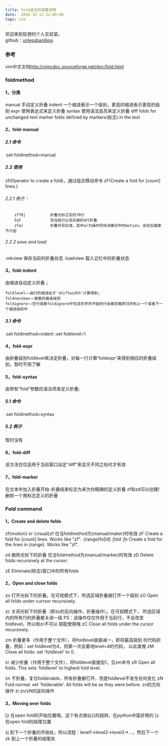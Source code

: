 ```yaml
---
title: fold语法的简要说明  
date:  2016-10-13 22:00:00  
tags: vim   
---
```


欢迎来到狂想的个人实验室。  
github：[unlessbamboo](https://github.com/unlessbamboo)


### 参考
vim中文文档<http://vimcdoc.sourceforge.net/doc/fold.html>


### foldmethod
#### 1，分类
manual      手动定义折叠
indent      一个缩进表示一个级别，更高的缩进表示更高的级别
expr        使用表达式来定义折叠
syntax      使用语法高亮来定义折叠
diff        folds for unchanged text
marker      folds defined by markers(标志) in the text


#### 2，fold-manual
##### 2.1 命令
:set foldmethod=manual

##### 2.2 使用
zf(Operator to create a fold)，通过组合移动命令
zF(Create a fold for [count] lines.)

###### 2.2.1 例子：
```
    zf70j           折叠光标之后的70行
    5zF             将当前行以及后面的4行折叠
    zfa(            折叠符号区域，其中a(为操作符待决模式中的motion，会在后面章节介绍
```

###### 2.2.2 save and load
:mkview             保存当前的折叠状态
:loadview           载入记忆中的折叠状态


#### 3，fold-indent
由缩进自动定义折叠；
```
foldlevel——由行的缩进处于'shiftwidth'计算得到;
foldnestmax——嵌套的最高级别
foldignore——空行或者foldignore中包含的字符开始的行会被忽略而归并到上一个或者下一个缩进级别中
```
##### 3.1 命令
:set foldmethod=indent
:set folelevel=1


#### 4，fold-expr
由折叠级别foldlevel来决定折叠，对每一行计算'foldexpr'来得到相应的折叠级别，暂时不用了解

#### 5，fold-syntax
由带有“fold”参数的语法项来定义折叠;
##### 5.1 命令
:set foldmethod=syntax

##### 5.2 例子
暂时没有


#### 6，fold-diff
该方法仅仅适用于当前窗口设定“diff”来显示不同之处时才有效

#### 7，fold-marker
在文本中加入折叠开始-折叠结束标志为来为你精确的定义折叠
zf和zd可以创建/删除一个用标志定义的折叠



### Fold command

#### 1，Create and delete folds
zf{motion} or {visual}zf        仅当foldmethod为(manual/maker)时有效
zF		Create a fold for [count] lines.  Works like "zf".
:{range}fo[ld]						*:fold* *:fo*
		Create a fold for the lines in {range}.  Works like "zf".

zd      删除光标下的折叠        仅当foldmethod为(manual/marker)时有效
zD		Delete folds recursively at the cursor.

zE      Eliminate(除去)窗口中的所有folds


#### 2，Open and close folds
zo      打开光标下的折叠。在可视模式下，所选区域折叠被打开一个级别
zO      Open all folds under currsor recursively.

zc      关闭光标下的折叠（即zo的反向操作，折叠操作）。在可视模式下，
        所选区域内的所有行的折叠都关闭一级
        PS：该操作仅仅作用于当前行，不会改变foldlevel，所以和zr不可以
            搭配使用哦
zC		Close all folds under the cursor recursively.

zm      折叠更多（作用于整个文件），将foldlevel直接减一，即将最高级别
        的代码折叠，例如：set foldlevel为4，则第一次会着地level=4的代码，
        以此类推
zM		Close all folds: set 'foldlevel' to 0.

zr      减少折叠（作用于整个文件），将foldlevel直接加1，见zm命令
zR		Open all folds.  This sets 'foldlevel' to highest fold level.

zn      不折叠，复位foldenable，所有折叠都打开，但是foldlevel不发生任何变化
zN		Fold normal: set 'foldenable'.  All folds will be as they
		were before. zn的方向操作
zi      zn/zN的逆向操作

#### 3，Moving over folds
[z      在open fold的开始位置哦，这个有点类似{}的跳转，在python中蛮好用的
]z      在open fold的结尾位置

zj      到下一个折叠的开始处，所以流程：level1->level2->level3->...，然后下一个
zk      到上一个折叠的结尾处

